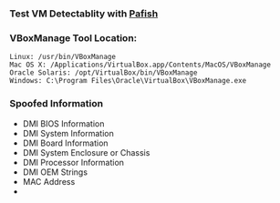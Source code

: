 ### Test VM Detectablity with [Pafish](https://github.com/a0rtega/pafish)

### VBoxManage Tool Location:
```
Linux: /usr/bin/VBoxManage
Mac OS X: /Applications/VirtualBox.app/Contents/MacOS/VBoxManage
Oracle Solaris: /opt/VirtualBox/bin/VBoxManage
Windows: C:\Program Files\Oracle\VirtualBox\VBoxManage.exe
```

### Spoofed Information
- DMI BIOS Information
- DMI System Information
- DMI Board Information
- DMI System Enclosure or Chassis
- DMI Processor Information
- DMI OEM Strings
- MAC Address
- 
